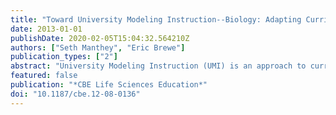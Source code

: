 ```yaml
---
title: "Toward University Modeling Instruction--Biology: Adapting Curricular Frameworks from Physics to Biology"
date: 2013-01-01
publishDate: 2020-02-05T15:04:32.564210Z
authors: ["Seth Manthey", "Eric Brewe"]
publication_types: ["2"]
abstract: "University Modeling Instruction (UMI) is an approach to curriculum and pedagogy that focuses instruction on engaging students in building, validating, and deploying scientific models. Modeling Instruction has been successfully implemented in both high school and university physics courses. Studies within the physics education research (PER) community have identified UMI's positive impacts on learning gains, equity, attitudinal shifts, and self-efficacy. While the success of this pedagogical approach has been recognized within the physics community, the use of models and modeling practices is still being developed for biology. Drawing from the existing research on UMI in physics, we describe the theoretical foundations of UMI and how UMI can be adapted to include an emphasis on models and modeling for undergraduate introductory biology courses. In particular, we discuss our ongoing work to develop a framework for the first semester of a two-semester introductory biology course sequence by identifying the essential basic models for an introductory biology course sequence."
featured: false
publication: "*CBE Life Sciences Education*"
doi: "10.1187/cbe.12-08-0136"
---
```


